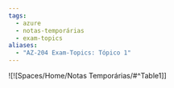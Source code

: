 ```yaml
---
tags:
  - azure
  - notas-temporárias
  - exam-topics
aliases:
  - "AZ-204 Exam-Topics: Tópico 1"
---
```

![![Spaces/Home/Notas Temporárias/#^Table1]]
